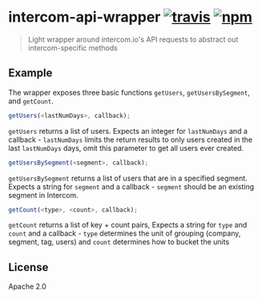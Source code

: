 # intercom-api-wrapper [![travis][travis_img]][travis_url] [![npm][npm_img]][npm_url]

> Light wrapper around intercom.io's API requests to abstract out intercom-specific methods

## Example
The wrapper exposes three basic functions `getUsers`, `getUsersBySegment`, and `getCount`.

```javascript
getUsers(<lastNumDays>, callback);
```
`getUsers` returns a list of users. Expects an integer for `lastNumDays` and a callback - `lastNumDays` limits the return results to only users created in the last `lastNumDays` days, omit this parameter to get all users ever created.

```javascript  
getUsersBySegment(<segment>, callback);
```
`getUsersBySegment` returns a list of users that are in a specified segment. Expects a string for `segment` and a callback - `segment` should be an existing segment in Intercom.

```javascript
getCount(<type>, <count>, callback);
```
`getCount` returns a list of key + count pairs, Expects a string for `type` and `count` and a callback - `type` determines the unit of grouping (company, segment, tag, users) and `count` determines how to bucket the units

## License

Apache 2.0

[travis_img]: https://img.shields.io/travis/mongodb-js/intercom-api-wrapper.svg
[travis_url]: https://travis-ci.org/mongodb-js/intercom-api-wrapper
[npm_img]: https://img.shields.io/npm/v/intercom-api-wrapper.svg
[npm_url]: https://npmjs.org/package/intercom-api-wrapper
